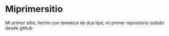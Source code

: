 # Miprimersitio
Mi primer sitio, hecho con tematica de dua lipa; mi primer repositorio subido desde github
